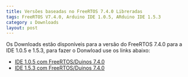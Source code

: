 ```yaml
---
title: Versões baseadas no FreeRTOS 7.4.0 Libreradas
tags: FreeRTOS V7.4.0, Arduino IDE 1.0.5, ARduino IDE 1.5.3
category : Downloads
layout: post 
---
```


Os Downloads estão disponíveis para a versão do FreeRTOS 7.4.0 para a IDE 1.0.5 e 1.5.3, para fazer o Donwload
use os links abaixo:

* [IDE 1.0.5 com FreeRTOS/Duinos 7.4.0](/downloads/arduino-0105-duinos+freertos0740-macosx.zip)
* [IDE 1.5.3 com FreeRTOS/Duinos 7.4.0](/downloads/arduino-1.5.3-duinos+freertos7.4.0-macosx.zip)